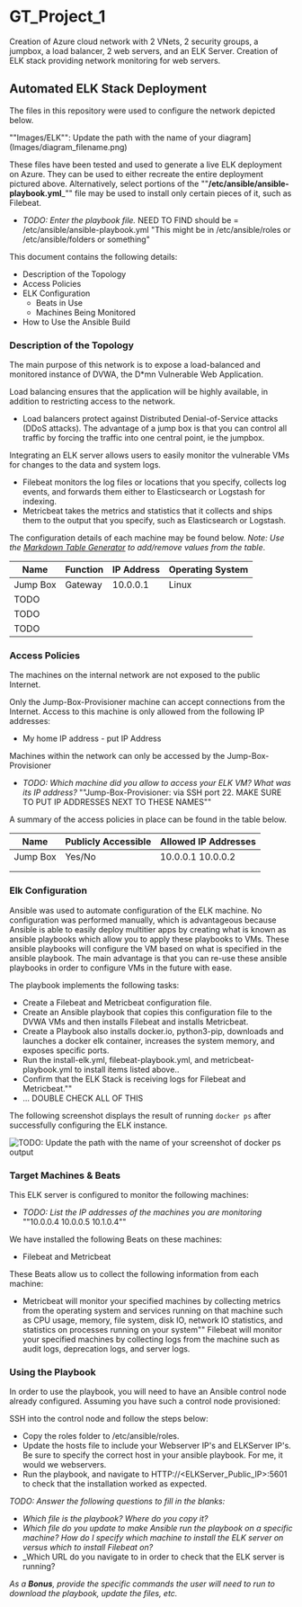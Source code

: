 # GT_Project_1
Creation of Azure cloud network with 2 VNets, 2 security groups, a jumpbox, a load balancer, 2 web servers, and an ELK Server. Creation of ELK stack providing network monitoring for web servers.

## Automated ELK Stack Deployment

The files in this repository were used to configure the network depicted below.

""Images/ELK"": Update the path with the name of your diagram](Images/diagram_filename.png)

These files have been tested and used to generate a live ELK deployment on Azure. They can be used to either recreate the entire deployment pictured above. Alternatively, select portions of the ""__/etc/ansible/ansible-playbook.yml___"" file may be used to install only certain pieces of it, such as Filebeat.

  - _TODO: Enter the playbook file._ NEED TO FIND should be = /etc/ansible/ansible-playbook.yml "This might be in /etc/ansible/roles or /etc/ansible/folders or something"

This document contains the following details:
- Description of the Topology
- Access Policies
- ELK Configuration
  - Beats in Use
  - Machines Being Monitored
- How to Use the Ansible Build


### Description of the Topology

The main purpose of this network is to expose a load-balanced and monitored instance of DVWA, the D*mn Vulnerable Web Application.

Load balancing ensures that the application will be highly available, in addition to restricting access to the network.
- Load balancers protect against Distributed Denial-of-Service attacks (DDoS attacks). The advantage of a jump box is that you can control all traffic by forcing the traffic into one central point, ie the jumpbox.

Integrating an ELK server allows users to easily monitor the vulnerable VMs for changes to the data and system logs.
- Filebeat monitors the log files or locations that you specify, collects log events, and forwards them either to Elasticsearch or Logstash for indexing.
- Metricbeat takes the metrics and statistics that it collects and ships them to the output that you specify, such as Elasticsearch or Logstash.

The configuration details of each machine may be found below.
_Note: Use the [Markdown Table Generator](http://www.tablesgenerator.com/markdown_tables) to add/remove values from the table_.

| Name     | Function | IP Address | Operating System |
|----------|----------|------------|------------------|
| Jump Box | Gateway  | 10.0.0.1   | Linux            |
| TODO     |          |            |                  |
| TODO     |          |            |                  |
| TODO     |          |            |                  |

### Access Policies

The machines on the internal network are not exposed to the public Internet. 

Only the Jump-Box-Provisioner machine can accept connections from the Internet. Access to this machine is only allowed from the following IP addresses:
- My home IP address - put IP Address

Machines within the network can only be accessed by the Jump-Box-Provisioner
- _TODO: Which machine did you allow to access your ELK VM? What was its IP address?_
""Jump-Box-Provisioner: <ip address> via SSH port 22. MAKE SURE TO PUT IP ADDRESSES NEXT TO THESE NAMES""

A summary of the access policies in place can be found in the table below.

| Name     | Publicly Accessible | Allowed IP Addresses |
|----------|---------------------|----------------------|
| Jump Box | Yes/No              | 10.0.0.1 10.0.0.2    |
|          |                     |                      |
|          |                     |                      |

### Elk Configuration

Ansible was used to automate configuration of the ELK machine. No configuration was performed manually, which is advantageous because Ansible is able to easily deploy multitier apps by creating what is known as ansible playbooks which allow you to apply these playbooks to VMs. These ansible playbooks will configure the VM based on what is specified in the ansible playbook. 
The main advantage is that you can re-use these ansible playbooks in order to configure VMs in the future with ease.

The playbook implements the following tasks:
- Create a Filebeat and Metricbeat configuration file.
- Create an Ansible playbook that copies this configuration file to the DVWA VMs and then installs Filebeat and installs Metricbeat. 
- Create a Playbook also installs docker.io, python3-pip, downloads and launches a docker elk container, increases the system memory, and exposes specific ports.
- Run the install-elk.yml, filebeat-playbook.yml, and metricbeat-playbook.yml to install items listed above..
- Confirm that the ELK Stack is receiving logs for Filebeat and Metricbeat.""
- ... DOUBLE CHECK ALL OF THIS

The following screenshot displays the result of running `docker ps` after successfully configuring the ELK instance.

![TODO: Update the path with the name of your screenshot of docker ps output](Images/docker_ps_output.png)

### Target Machines & Beats
This ELK server is configured to monitor the following machines:
- _TODO: List the IP addresses of the machines you are monitoring_
""10.0.0.4 
10.0.0.5
10.1.0.4""

We have installed the following Beats on these machines:
- Filebeat and Metricbeat

These Beats allow us to collect the following information from each machine:
- Metricbeat will monitor your specified machines by collecting metrics from the operating system and services running on that machine such as CPU usage, memory, file system, disk IO, network IO statistics, and statistics on processes running on your system""
Filebeat will monitor your specified machines by collecting logs from the machine such as audit logs, deprecation logs, and server logs.


### Using the Playbook
In order to use the playbook, you will need to have an Ansible control node already configured. Assuming you have such a control node provisioned: 

SSH into the control node and follow the steps below:
- Copy the roles folder to /etc/ansible/roles.
- Update the hosts file to include your Webserver IP's and ELKServer IP's. Be sure to specify the correct host in your ansible playbook. For me, it would we webservers.
- Run the playbook, and navigate to HTTP://<ELKServer_Public_IP>:5601 to check that the installation worked as expected.

_TODO: Answer the following questions to fill in the blanks:_
- _Which file is the playbook? Where do you copy it?_
- _Which file do you update to make Ansible run the playbook on a specific machine? How do I specify which machine to install the ELK server on versus which to install Filebeat on?_
- _Which URL do you navigate to in order to check that the ELK server is running?

_As a **Bonus**, provide the specific commands the user will need to run to download the playbook, update the files, etc._
